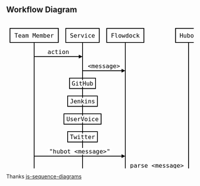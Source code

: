 <section>
  <h2>Workflow Diagram</h2>
  <svg height="566" version="1.1" width="720" xmlns="http://www.w3.org/2000/svg" style="overflow: hidden; position: relative; top: 0.609375px;"><desc style="-webkit-tap-highlight-color: rgba(0, 0, 0, 0);">Created with Raphaël 2.1.0</desc><defs style="-webkit-tap-highlight-color: rgba(0, 0, 0, 0);"><path stroke-linecap="round" d="M5,0 0,2.5 5,5z" id="raphael-marker-block" style="-webkit-tap-highlight-color: rgba(0, 0, 0, 0);"></path><marker id="raphael-marker-endblock55" markerHeight="5" markerWidth="5" orient="auto" refX="2.5" refY="2.5" style="-webkit-tap-highlight-color: rgba(0, 0, 0, 0);"><use xlink:href="#raphael-marker-block" transform="rotate(180 2.5 2.5) scale(1,1)" stroke-width="1.0000" fill="#000" stroke="none" style="-webkit-tap-highlight-color: rgba(0, 0, 0, 0);"></use></marker></defs><rect x="10" y="20" width="130" height="38" r="0" rx="0" ry="0" fill="none" stroke="#000000" stroke-width="2" style="-webkit-tap-highlight-color: rgba(0, 0, 0, 0);"></rect><rect x="20" y="30" width="110" height="18" r="0" rx="0" ry="0" fill="#ffffff" stroke="none" style="-webkit-tap-highlight-color: rgba(0, 0, 0, 0);"></rect><text x="75" y="39" text-anchor="middle" font="10px &quot;Arial&quot;" stroke="none" fill="#000000" font-size="16px" font-family="Andale Mono, monospace" style="-webkit-tap-highlight-color: rgba(0, 0, 0, 0); text-anchor: middle; font-style: normal; font-variant: normal; font-weight: normal; font-size: 16px; line-height: normal; font-family: 'Andale Mono', monospace;"><tspan dy="5.515625" style="-webkit-tap-highlight-color: rgba(0, 0, 0, 0);">Team Member</tspan></text><rect x="10" y="508" width="130" height="38" r="0" rx="0" ry="0" fill="none" stroke="#000000" stroke-width="2" style="-webkit-tap-highlight-color: rgba(0, 0, 0, 0);"></rect><rect x="20" y="518" width="110" height="18" r="0" rx="0" ry="0" fill="#ffffff" stroke="none" style="-webkit-tap-highlight-color: rgba(0, 0, 0, 0);"></rect><text x="75" y="527" text-anchor="middle" font="10px &quot;Arial&quot;" stroke="none" fill="#000000" font-size="16px" font-family="Andale Mono, monospace" style="-webkit-tap-highlight-color: rgba(0, 0, 0, 0); text-anchor: middle; font-style: normal; font-variant: normal; font-weight: normal; font-size: 16px; line-height: normal; font-family: 'Andale Mono', monospace;"><tspan dy="5.515625" style="-webkit-tap-highlight-color: rgba(0, 0, 0, 0);">Team Member</tspan></text><path fill="none" stroke="#000000" d="M75,58L75,508" stroke-width="2" style="-webkit-tap-highlight-color: rgba(0, 0, 0, 0);"></path><rect x="160" y="20" width="90" height="38" r="0" rx="0" ry="0" fill="none" stroke="#000000" stroke-width="2" style="-webkit-tap-highlight-color: rgba(0, 0, 0, 0);"></rect><rect x="170" y="30" width="70" height="18" r="0" rx="0" ry="0" fill="#ffffff" stroke="none" style="-webkit-tap-highlight-color: rgba(0, 0, 0, 0);"></rect><text x="205" y="39" text-anchor="middle" font="10px &quot;Arial&quot;" stroke="none" fill="#000000" font-size="16px" font-family="Andale Mono, monospace" style="-webkit-tap-highlight-color: rgba(0, 0, 0, 0); text-anchor: middle; font-style: normal; font-variant: normal; font-weight: normal; font-size: 16px; line-height: normal; font-family: 'Andale Mono', monospace;"><tspan dy="5.515625" style="-webkit-tap-highlight-color: rgba(0, 0, 0, 0);">Service</tspan></text><rect x="160" y="508" width="90" height="38" r="0" rx="0" ry="0" fill="none" stroke="#000000" stroke-width="2" style="-webkit-tap-highlight-color: rgba(0, 0, 0, 0);"></rect><rect x="170" y="518" width="70" height="18" r="0" rx="0" ry="0" fill="#ffffff" stroke="none" style="-webkit-tap-highlight-color: rgba(0, 0, 0, 0);"></rect><text x="205" y="527" text-anchor="middle" font="10px &quot;Arial&quot;" stroke="none" fill="#000000" font-size="16px" font-family="Andale Mono, monospace" style="-webkit-tap-highlight-color: rgba(0, 0, 0, 0); text-anchor: middle; font-style: normal; font-variant: normal; font-weight: normal; font-size: 16px; line-height: normal; font-family: 'Andale Mono', monospace;"><tspan dy="5.515625" style="-webkit-tap-highlight-color: rgba(0, 0, 0, 0);">Service</tspan></text><path fill="none" stroke="#000000" d="M205,58L205,508" stroke-width="2" style="-webkit-tap-highlight-color: rgba(0, 0, 0, 0);"></path><rect x="270" y="20" width="100" height="38" r="0" rx="0" ry="0" fill="none" stroke="#000000" stroke-width="2" style="-webkit-tap-highlight-color: rgba(0, 0, 0, 0);"></rect><rect x="280" y="30" width="80" height="18" r="0" rx="0" ry="0" fill="#ffffff" stroke="none" style="-webkit-tap-highlight-color: rgba(0, 0, 0, 0);"></rect><text x="320" y="39" text-anchor="middle" font="10px &quot;Arial&quot;" stroke="none" fill="#000000" font-size="16px" font-family="Andale Mono, monospace" style="-webkit-tap-highlight-color: rgba(0, 0, 0, 0); text-anchor: middle; font-style: normal; font-variant: normal; font-weight: normal; font-size: 16px; line-height: normal; font-family: 'Andale Mono', monospace;"><tspan dy="5.515625" style="-webkit-tap-highlight-color: rgba(0, 0, 0, 0);">Flowdock</tspan></text><rect x="270" y="508" width="100" height="38" r="0" rx="0" ry="0" fill="none" stroke="#000000" stroke-width="2" style="-webkit-tap-highlight-color: rgba(0, 0, 0, 0);"></rect><rect x="280" y="518" width="80" height="18" r="0" rx="0" ry="0" fill="#ffffff" stroke="none" style="-webkit-tap-highlight-color: rgba(0, 0, 0, 0);"></rect><text x="320" y="527" text-anchor="middle" font="10px &quot;Arial&quot;" stroke="none" fill="#000000" font-size="16px" font-family="Andale Mono, monospace" style="-webkit-tap-highlight-color: rgba(0, 0, 0, 0); text-anchor: middle; font-style: normal; font-variant: normal; font-weight: normal; font-size: 16px; line-height: normal; font-family: 'Andale Mono', monospace;"><tspan dy="5.515625" style="-webkit-tap-highlight-color: rgba(0, 0, 0, 0);">Flowdock</tspan></text><path fill="none" stroke="#000000" d="M320,58L320,508" stroke-width="2" style="-webkit-tap-highlight-color: rgba(0, 0, 0, 0);"></path><rect x="455" y="20" width="70" height="38" r="0" rx="0" ry="0" fill="none" stroke="#000000" stroke-width="2" style="-webkit-tap-highlight-color: rgba(0, 0, 0, 0);"></rect><rect x="465" y="30" width="50" height="18" r="0" rx="0" ry="0" fill="#ffffff" stroke="none" style="-webkit-tap-highlight-color: rgba(0, 0, 0, 0);"></rect><text x="490" y="39" text-anchor="middle" font="10px &quot;Arial&quot;" stroke="none" fill="#000000" font-size="16px" font-family="Andale Mono, monospace" style="-webkit-tap-highlight-color: rgba(0, 0, 0, 0); text-anchor: middle; font-style: normal; font-variant: normal; font-weight: normal; font-size: 16px; line-height: normal; font-family: 'Andale Mono', monospace;"><tspan dy="5.515625" style="-webkit-tap-highlight-color: rgba(0, 0, 0, 0);">Hubot</tspan></text><rect x="455" y="508" width="70" height="38" r="0" rx="0" ry="0" fill="none" stroke="#000000" stroke-width="2" style="-webkit-tap-highlight-color: rgba(0, 0, 0, 0);"></rect><rect x="465" y="518" width="50" height="18" r="0" rx="0" ry="0" fill="#ffffff" stroke="none" style="-webkit-tap-highlight-color: rgba(0, 0, 0, 0);"></rect><text x="490" y="527" text-anchor="middle" font="10px &quot;Arial&quot;" stroke="none" fill="#000000" font-size="16px" font-family="Andale Mono, monospace" style="-webkit-tap-highlight-color: rgba(0, 0, 0, 0); text-anchor: middle; font-style: normal; font-variant: normal; font-weight: normal; font-size: 16px; line-height: normal; font-family: 'Andale Mono', monospace;"><tspan dy="5.515625" style="-webkit-tap-highlight-color: rgba(0, 0, 0, 0);">Hubot</tspan></text><path fill="none" stroke="#000000" d="M490,58L490,508" stroke-width="2" style="-webkit-tap-highlight-color: rgba(0, 0, 0, 0);"></path><rect x="580" y="20" width="60" height="38" r="0" rx="0" ry="0" fill="none" stroke="#000000" stroke-width="2" style="-webkit-tap-highlight-color: rgba(0, 0, 0, 0);"></rect><rect x="590" y="30" width="40" height="18" r="0" rx="0" ry="0" fill="#ffffff" stroke="none" style="-webkit-tap-highlight-color: rgba(0, 0, 0, 0);"></rect><text x="610" y="39" text-anchor="middle" font="10px &quot;Arial&quot;" stroke="none" fill="#000000" font-size="16px" font-family="Andale Mono, monospace" style="-webkit-tap-highlight-color: rgba(0, 0, 0, 0); text-anchor: middle; font-style: normal; font-variant: normal; font-weight: normal; font-size: 16px; line-height: normal; font-family: 'Andale Mono', monospace;"><tspan dy="5.515625" style="-webkit-tap-highlight-color: rgba(0, 0, 0, 0);">Task</tspan></text><rect x="580" y="508" width="60" height="38" r="0" rx="0" ry="0" fill="none" stroke="#000000" stroke-width="2" style="-webkit-tap-highlight-color: rgba(0, 0, 0, 0);"></rect><rect x="590" y="518" width="40" height="18" r="0" rx="0" ry="0" fill="#ffffff" stroke="none" style="-webkit-tap-highlight-color: rgba(0, 0, 0, 0);"></rect><text x="610" y="527" text-anchor="middle" font="10px &quot;Arial&quot;" stroke="none" fill="#000000" font-size="16px" font-family="Andale Mono, monospace" style="-webkit-tap-highlight-color: rgba(0, 0, 0, 0); text-anchor: middle; font-style: normal; font-variant: normal; font-weight: normal; font-size: 16px; line-height: normal; font-family: 'Andale Mono', monospace;"><tspan dy="5.515625" style="-webkit-tap-highlight-color: rgba(0, 0, 0, 0);">Task</tspan></text><path fill="none" stroke="#000000" d="M610,58L610,508" stroke-width="2" style="-webkit-tap-highlight-color: rgba(0, 0, 0, 0);"></path><rect x="110" y="74" width="60" height="18" r="0" rx="0" ry="0" fill="#ffffff" stroke="none" style="-webkit-tap-highlight-color: rgba(0, 0, 0, 0);"></rect><text x="140" y="83" text-anchor="middle" font="10px &quot;Arial&quot;" stroke="none" fill="#000000" font-size="16px" font-family="Andale Mono, monospace" style="-webkit-tap-highlight-color: rgba(0, 0, 0, 0); text-anchor: middle; font-style: normal; font-variant: normal; font-weight: normal; font-size: 16px; line-height: normal; font-family: 'Andale Mono', monospace;"><tspan dy="5.515625" style="-webkit-tap-highlight-color: rgba(0, 0, 0, 0);">action</tspan></text><path fill="none" stroke="#000000" d="M75,96C75,96,176.1484843492508,96,200.00332709372742,96" stroke-width="2" marker-end="url(#raphael-marker-endblock55)" stroke-dasharray="0" style="-webkit-tap-highlight-color: rgba(0, 0, 0, 0);"></path><rect x="217.5" y="112" width="90" height="18" r="0" rx="0" ry="0" fill="#ffffff" stroke="none" style="-webkit-tap-highlight-color: rgba(0, 0, 0, 0);"></rect><text x="262.5" y="121" text-anchor="middle" font="10px &quot;Arial&quot;" stroke="none" fill="#000000" font-size="16px" font-family="Andale Mono, monospace" style="-webkit-tap-highlight-color: rgba(0, 0, 0, 0); text-anchor: middle; font-style: normal; font-variant: normal; font-weight: normal; font-size: 16px; line-height: normal; font-family: 'Andale Mono', monospace;"><tspan dy="5.515625" style="-webkit-tap-highlight-color: rgba(0, 0, 0, 0);">&lt;message&gt;</tspan></text><path fill="none" stroke="#000000" d="M205,134C205,134,292.8995367884636,134,315.00318007267197,134" stroke-width="2" marker-end="url(#raphael-marker-endblock55)" stroke-dasharray="0" style="-webkit-tap-highlight-color: rgba(0, 0, 0, 0);"></path><rect x="170" y="154" width="70" height="28" r="0" rx="0" ry="0" fill="none" stroke="#000000" stroke-width="2" style="-webkit-tap-highlight-color: rgba(0, 0, 0, 0);"></rect><rect x="175" y="159" width="60" height="18" r="0" rx="0" ry="0" fill="#ffffff" stroke="none" style="-webkit-tap-highlight-color: rgba(0, 0, 0, 0);"></rect><text x="205" y="168" text-anchor="middle" font="10px &quot;Arial&quot;" stroke="none" fill="#000000" font-size="16px" font-family="Andale Mono, monospace" style="-webkit-tap-highlight-color: rgba(0, 0, 0, 0); text-anchor: middle; font-style: normal; font-variant: normal; font-weight: normal; font-size: 16px; line-height: normal; font-family: 'Andale Mono', monospace;"><tspan dy="5.515625" style="-webkit-tap-highlight-color: rgba(0, 0, 0, 0);">GitHub</tspan></text><rect x="165" y="202" width="80" height="28" r="0" rx="0" ry="0" fill="none" stroke="#000000" stroke-width="2" style="-webkit-tap-highlight-color: rgba(0, 0, 0, 0);"></rect><rect x="170" y="207" width="70" height="18" r="0" rx="0" ry="0" fill="#ffffff" stroke="none" style="-webkit-tap-highlight-color: rgba(0, 0, 0, 0);"></rect><text x="205" y="216" text-anchor="middle" font="10px &quot;Arial&quot;" stroke="none" fill="#000000" font-size="16px" font-family="Andale Mono, monospace" style="-webkit-tap-highlight-color: rgba(0, 0, 0, 0); text-anchor: middle; font-style: normal; font-variant: normal; font-weight: normal; font-size: 16px; line-height: normal; font-family: 'Andale Mono', monospace;"><tspan dy="5.515625" style="-webkit-tap-highlight-color: rgba(0, 0, 0, 0);">Jenkins</tspan></text><rect x="155" y="250" width="100" height="28" r="0" rx="0" ry="0" fill="none" stroke="#000000" stroke-width="2" style="-webkit-tap-highlight-color: rgba(0, 0, 0, 0);"></rect><rect x="160" y="255" width="90" height="18" r="0" rx="0" ry="0" fill="#ffffff" stroke="none" style="-webkit-tap-highlight-color: rgba(0, 0, 0, 0);"></rect><text x="205" y="264" text-anchor="middle" font="10px &quot;Arial&quot;" stroke="none" fill="#000000" font-size="16px" font-family="Andale Mono, monospace" style="-webkit-tap-highlight-color: rgba(0, 0, 0, 0); text-anchor: middle; font-style: normal; font-variant: normal; font-weight: normal; font-size: 16px; line-height: normal; font-family: 'Andale Mono', monospace;"><tspan dy="5.515625" style="-webkit-tap-highlight-color: rgba(0, 0, 0, 0);">UserVoice</tspan></text><rect x="165" y="298" width="80" height="28" r="0" rx="0" ry="0" fill="none" stroke="#000000" stroke-width="2" style="-webkit-tap-highlight-color: rgba(0, 0, 0, 0);"></rect><rect x="170" y="303" width="70" height="18" r="0" rx="0" ry="0" fill="#ffffff" stroke="none" style="-webkit-tap-highlight-color: rgba(0, 0, 0, 0);"></rect><text x="205" y="312" text-anchor="middle" font="10px &quot;Arial&quot;" stroke="none" fill="#000000" font-size="16px" font-family="Andale Mono, monospace" style="-webkit-tap-highlight-color: rgba(0, 0, 0, 0); text-anchor: middle; font-style: normal; font-variant: normal; font-weight: normal; font-size: 16px; line-height: normal; font-family: 'Andale Mono', monospace;"><tspan dy="5.515625" style="-webkit-tap-highlight-color: rgba(0, 0, 0, 0);">Twitter</tspan></text><rect x="112.5" y="342" width="170" height="18" r="0" rx="0" ry="0" fill="#ffffff" stroke="none" style="-webkit-tap-highlight-color: rgba(0, 0, 0, 0);"></rect><text x="197.5" y="351" text-anchor="middle" font="10px &quot;Arial&quot;" stroke="none" fill="#000000" font-size="16px" font-family="Andale Mono, monospace" style="-webkit-tap-highlight-color: rgba(0, 0, 0, 0); text-anchor: middle; font-style: normal; font-variant: normal; font-weight: normal; font-size: 16px; line-height: normal; font-family: 'Andale Mono', monospace;"><tspan dy="5.515625" style="-webkit-tap-highlight-color: rgba(0, 0, 0, 0);">"hubot &lt;message&gt;"</tspan></text><path fill="none" stroke="#000000" d="M75,364C75,364,280.13763904571533,364,314.9950113054365,364" stroke-width="2" marker-end="url(#raphael-marker-endblock55)" stroke-dasharray="0" style="-webkit-tap-highlight-color: rgba(0, 0, 0, 0);"></path><rect x="330" y="380" width="150" height="18" r="0" rx="0" ry="0" fill="#ffffff" stroke="none" style="-webkit-tap-highlight-color: rgba(0, 0, 0, 0);"></rect><text x="405" y="389" text-anchor="middle" font="10px &quot;Arial&quot;" stroke="none" fill="#000000" font-size="16px" font-family="Andale Mono, monospace" style="-webkit-tap-highlight-color: rgba(0, 0, 0, 0); text-anchor: middle; font-style: normal; font-variant: normal; font-weight: normal; font-size: 16px; line-height: normal; font-family: 'Andale Mono', monospace;"><tspan dy="5.515625" style="-webkit-tap-highlight-color: rgba(0, 0, 0, 0);">parse &lt;message&gt;</tspan></text><path fill="none" stroke="#000000" d="M320,402C320,402,456.9241428375244,402,485.0042893178761,402" stroke-width="2" marker-end="url(#raphael-marker-endblock55)" stroke-dasharray="0" style="-webkit-tap-highlight-color: rgba(0, 0, 0, 0);"></path><rect x="570" y="422" width="80" height="28" r="0" rx="0" ry="0" fill="none" stroke="#000000" stroke-width="2" style="-webkit-tap-highlight-color: rgba(0, 0, 0, 0);"></rect><rect x="575" y="427" width="70" height="18" r="0" rx="0" ry="0" fill="#ffffff" stroke="none" style="-webkit-tap-highlight-color: rgba(0, 0, 0, 0);"></rect><text x="610" y="436" text-anchor="middle" font="10px &quot;Arial&quot;" stroke="none" fill="#000000" font-size="16px" font-family="Andale Mono, monospace" style="-webkit-tap-highlight-color: rgba(0, 0, 0, 0); text-anchor: middle; font-style: normal; font-variant: normal; font-weight: normal; font-size: 16px; line-height: normal; font-family: 'Andale Mono', monospace;"><tspan dy="5.515625" style="-webkit-tap-highlight-color: rgba(0, 0, 0, 0);">Scripts</tspan></text><rect x="500" y="466" width="100" height="18" r="0" rx="0" ry="0" fill="#ffffff" stroke="none" style="-webkit-tap-highlight-color: rgba(0, 0, 0, 0);"></rect><text x="550" y="475" text-anchor="middle" font="10px &quot;Arial&quot;" stroke="none" fill="#000000" font-size="16px" font-family="Andale Mono, monospace" style="-webkit-tap-highlight-color: rgba(0, 0, 0, 0); text-anchor: middle; font-style: normal; font-variant: normal; font-weight: normal; font-size: 16px; line-height: normal; font-family: 'Andale Mono', monospace;"><tspan dy="5.515625" style="-webkit-tap-highlight-color: rgba(0, 0, 0, 0);">parameters</tspan></text><path fill="none" stroke="#000000" d="M490,488C490,488,582.2856140136719,488,604.9965268373489,488" stroke-width="2" marker-end="url(#raphael-marker-endblock55)" stroke-dasharray="0" style="-webkit-tap-highlight-color: rgba(0, 0, 0, 0);"></path></svg>
  <p>Thanks <a href="http://bramp.github.io/js-sequence-diagrams/">js-sequence-diagrams</a></p>
</section>